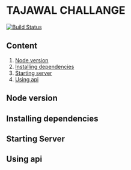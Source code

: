 # TAJAWAL CHALLANGE

[![Build Status](https://travis-ci.org/hellsinglord22/tajawal-challange.svg?branch=dev)](https://travis-ci.org/hellsinglord22/tajawal-challange)

## Content

1.  [Node version](https://github.com/hellsinglord22/tajawal-challange#node-version)
2.  [Installing dependencies](https://github.com/hellsinglord22/tajawal-challange#installing-dependencies)
3.  [Starting server](https://github.com/hellsinglord22/tajawal-challange#starting-server)
4.  [Using api](https://github.com/hellsinglord22/tajawal-challange#using-api)

## Node version

## Installing dependencies

## Starting Server

## Using api

